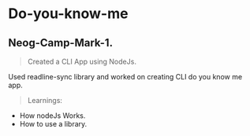 # Do-you-know-me
## Neog-Camp-Mark-1.

> Created a CLI App using NodeJs. 

Used readline-sync library and worked on creating CLI do you know me app.

>Learnings:
- How nodeJs Works.
- How to use a library.
